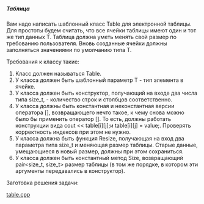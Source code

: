 ##### Таблица #####

Вам надо написать шаблонный класс Table для электронной таблицы. Для простоты будем считать, что все ячейки таблицы имеют один и тот же тип данных T. Таблица должна уметь менять свой размер по требованию пользователя. Вновь созданные ячейки должны заполняться значениями по умолчанию типа T.

Требования к классу такие:

1. Класс должен называться Table.
2. У класса должен быть шаблонный параметр T - тип элемента в ячейке.
3. У класса должен быть конструктор, получающий на входе два числа типа size_t, - количество строк и столбцов соответственно.
4. У класса должны быть константная и неконстантная версии оператора [], возвращающего нечто такое, к чему снова можно было бы применить оператор []. То есть, должны работать конструкции вида cout << table[i][j];и table[i][j] = value;. Проверять корректность индексов при этом не нужно.
5. У класса должна быть функция Resize, получающая на вход два параметра типа size_t и меняющая размер таблицы. Старые данные, умещающиеся в новый размер, должны при этом сохраниться.
6. У класса должен быть константный метод Size, возвращающий pair<size_t, size_t> размер таблицы (в том же порядке, в котором эти аргументы передавались в конструктор).

Заготовка решения задачи:

[table.cpp](https://github.com/Hitoku/basics-of-c-plus-plus-development-red-belt/blob/master/Week_1/07%20Practice%20Programming%20Assignment/Source/table.cpp)